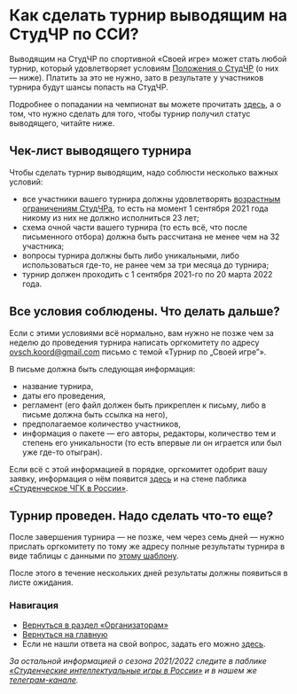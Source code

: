 # Как сделать турнир выводящим на СтудЧР по ССИ?

Выводящим на СтудЧР по спортивной «Своей игре» может стать любой турнир, который удовлетворяет условиям [Положения о СтудЧР](https://docs.google.com/document/d/e/2PACX-1vSrvRmrXd6AhLFL42urwOyGtskSdfLYDdLBvRJFRPTySkEPdrwviZbkPYdfg_3itk7RvQCUK-xkmO3K/pub) (о них — ниже). Платить за это не нужно, зато в результате у участников турнира будут шансы попасть на СтудЧР.

Подробнее о попадании на чемпионат вы можете прочитать [здесь](https://vk.com/@chgk_student-for-newcomers?anchor=kak-popast-na-studencheskiy-chempionat-rossii-po-svoey-igre), а о том, что нужно сделать для того, чтобы турнир получил статус выводящего, читайте ниже.

## Чек-лист выводящего турнира

Чтобы сделать турнир выводящим, надо соблюсти несколько важных условий: 
- все участники вашего турнира должны удовлетворять [возрастным ограничениям СтудЧРа](https://vk.com/@chgk_student-for-newcomers?anchor=est-li-kakie-to-ogranichenia-dlya-uchastia-v-studchre), то есть на момент 1 сентября 2021 года никому из них не должно исполниться 23 лет;
- схема очной части вашего турнира (то есть всё, что после письменного отбора) должна быть рассчитана не менее чем на 32 участника;
- вопросы турнира должны быть либо уникальными, либо использоваться где-то, не ранее чем за три месяца до турнира;
- турнир должен проходить с 1 сентября 2021-го по 20 марта 2022 года.

## Все условия соблюдены. Что делать дальше?

Если с этими условиями всё нормально, вам нужно не позже чем за неделю до проведения турнира написать оргкомитету по адресу ovsch.koord@gmail.com письмо с темой «Турнир по „Своей игре”».

В письме должна быть следующая информация:
- название турнира,
- даты его проведения,
- регламент (его файл должен быть прикреплен к письму, либо в письме должна быть ссылка на него),
- предполагаемое количество участников,
- информация о пакете — его авторы, редакторы, количество тем и степень его уникальности (то есть впервые ли он играется или был уже где-то отыгран).

Если всё с этой информацией в порядке, оргкомитет одобрит вашу заявку, информация о нём появится [здесь](https://vk.com/topic-99683830_48238312) и на стене паблика [«Студенческое ЧГК в России»](https://vk.com/chgk_student). 

## Турнир проведен. Надо сделать что-то еще?

После завершения турнира — не позже, чем через семь дней — нужно прислать оргкомитету по тому же адресу полные результаты турнира в виде таблицы с данными по [этому шаблону](https://docs.google.com/spreadsheets/d/1tXT_LOL5bNmiKLxsxr6pzo16L8gD3C1CPsTk1fVN-4U/edit#gid=0). 

После этого в течение нескольких дней результаты должны появиться в листе ожидания.

### Навигация 

- [Вернуться в раздел «Организаторам»]()
- [Вернуться на главную](https://vk.com/@chgk_student-studchr-faq)
- Если не нашли ответа на свой вопрос, задать его можно [здесь](https://vk.com/topic-99683830_42237587).

*За остальной информацией о сезона 2021/2022 следите в паблике [«Студенческие интеллектуальные игры в России»](https://vk.com/chgk_student) и в нашем же [телеграм-канале](https://t.me/chgk_student_ru).*
